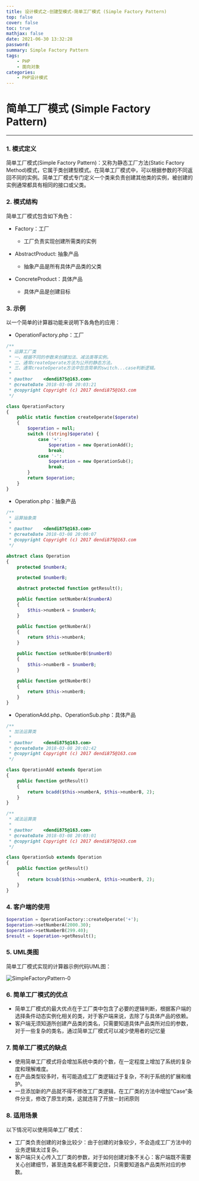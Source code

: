 ```yaml
---
title: 设计模式之-创建型模式-简单工厂模式 (Simple Factory Pattern)
top: false
cover: false
toc: true
mathjax: false
date: 2021-06-30 13:32:28
password:
summary: Simple Factory Pattern
tags:
	- PHP
	- 面向对象
categories:
	- PHP设计模式
---
```


# 简单工厂模式 (Simple Factory Pattern)

---

### 1. 模式定义

简单工厂模式(Simple Factory Pattern)：又称为静态工厂方法(Static Factory Method)模式，它属于类创建型模式。在简单工厂模式中，可以根据参数的不同返回不同的实例。简单工厂模式专门定义一个类来负责创建其他类的实例，被创建的实例通常都具有相同的接口或父类。

### 2. 模式结构

简单工厂模式包含如下角色：

* Factory：工厂
    * 工厂负责实现创建所需类的实例

* AbstractProduct: 抽象产品
    * 抽象产品是所有具体产品类的父类

* ConcreteProduct：具体产品
    * 具体产品是创建目标

### 3. 示例

以一个简单的计算器功能来说明下各角色的应用：

* OperationFactory.php：工厂

```php
/**
 * 运算工厂类
 * 一、根据不同的参数来创建加法、减法类等实例。
 * 二、通常createOperate方法为公开的静态方法。
 * 三、通常createOperate方法中包含简单的switch...case判断逻辑。
 *
 * @author    <dendi875@163.com>
 * @createDate 2018-03-08 20:03:21
 * @copyright Copyright (c) 2017 dendi875@163.com
 */

class OperationFactory
{
    public static function createOperate($operate)
    {
        $operation = null;
        switch ((string)$operate) {
            case '+':
                $operation = new OperationAdd();
                break;
            case '-':
                $operation = new OperationSub();
                break;
        }
        return $operation;
    }
}
```


* Operation.php：抽象产品

```php
/**
 * 运算抽象类
 *
 * @author    <dendi875@163.com>
 * @createDate 2018-03-08 20:00:07
 * @copyright Copyright (c) 2017 dendi875@163.com
 */

abstract class Operation
{
    protected $numberA;

    protected $numberB;

    abstract protected function getResult();

    public function setNumberA($numberA)
    {
        $this->numberA = $numberA;
    }

    public function getNumberA()
    {
        return $this->numberA;
    }

    public function setNumberB($numberB)
    {
        $this->numberB = $numberB;
    }

    public function getNumberB()
    {
        return $this->numberB;
    }
}
```

* OperationAdd.php、OperationSub.php：具体产品

```php
/**
 * 加法运算类
 *
 * @author    <dendi875@163.com>
 * @createDate 2018-03-08 20:02:42
 * @copyright Copyright (c) 2017 dendi875@163.com
 */

class OperationAdd extends Operation
{
    public function getResult()
    {
        return bcadd($this->numberA, $this->numberB, 2);
    }
}

/**
 * 减法运算类
 *
 * @author    <dendi875@163.com>
 * @createDate 2018-03-08 20:03:01
 * @copyright Copyright (c) 2017 dendi875@163.com
 */

class OperationSub extends Operation
{
    public function getResult()
    {
        return bcsub($this->numberA, $this->numberB, 2);
    }
}
```

### 4. 客户端的使用
```php
$operation = OperationFactory::createOperate('+');
$operation->setNumberA(2000.30);
$operation->setNumberB(299.40);
$result = $operation->getResult();
```

### 5. UML类图

简单工厂模式实现的计算器示例代码UML图：

![SimpleFactoryPattern-0](https://cdn.jsdelivr.net/gh/dendi875/images/PicGo/SimpleFactoryPattern-0.png)

### 6. 简单工厂模式的优点

* 简单工厂模式的最大优点在于工厂类中包含了必要的逻辑判断，根据客户端的选择条件动态实例化相关的类，对于客户端来说，去除了与具体产品的依赖。
* 客户端无须知道所创建产品类的类名，只需要知道具体产品类所对应的参数，对于一些复杂的类名，通过简单工厂模式可以减少使用者的记忆量

### 7. 简单工厂模式的缺点

* 使用简单工厂模式将会增加系统中类的个数，在一定程度上增加了系统的复杂度和理解难度。
* 在产品类型较多时，有可能造成工厂类逻辑过于复杂，不利于系统的扩展和维护。
* 一旦添加新的产品就不得不修改工厂类逻辑，在工厂类的方法中增加“Case”条件分支，修改了原生的类，这就违背了开放－封闭原则

### 8. 适用场景

以下情况可以使用简单工厂模式：

* 工厂类负责创建的对象比较少：由于创建的对象较少，不会造成工厂方法中的业务逻辑太过复杂。
* 客户端只关心传入工厂类的参数，对于如何创建对象不关心：客户端既不需要关心创建细节，甚至连类名都不需要记住，只需要知道各产品类所对应的参数。
